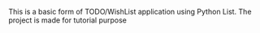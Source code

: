 This is a basic form of TODO/WishList application using Python List.
The project is made for tutorial purpose
